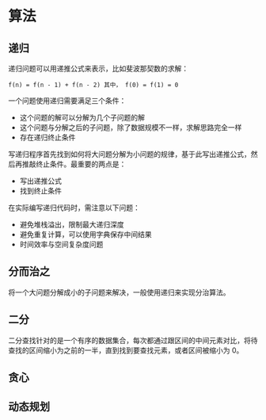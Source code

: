 # 算法

## 递归

递归问题可以用递推公式来表示，比如斐波那契数的求解：

```code
f(n) = f(n - 1) + f(n - 2) 其中， f(0) = f(1) = 0
```

一个问题使用递归需要满足三个条件：

- 这个问题的解可以分解为几个子问题的解
- 这个问题与分解之后的子问题，除了数据规模不一样，求解思路完全一样
- 存在递归终止条件

写递归程序首先找到如何将大问题分解为小问题的规律，基于此写出递推公式，然后再推敲终止条件。最重要的两点是：

- 写出递推公式
- 找到终止条件

在实际编写递归代码时，需注意以下问题：

- 避免堆栈溢出，限制最大递归深度
- 避免重复计算，可以使用字典保存中间结果
- 时间效率与空间复杂度问题

## 分而治之

将一个大问题分解成小的子问题来解决，一般使用递归来实现分治算法。

## 二分

二分查找针对的是一个有序的数据集合，每次都通过跟区间的中间元素对比，将待查找的区间缩小为之前的一半，直到找到要查找元素，或者区间被缩小为 0。

## 贪心

## 动态规划